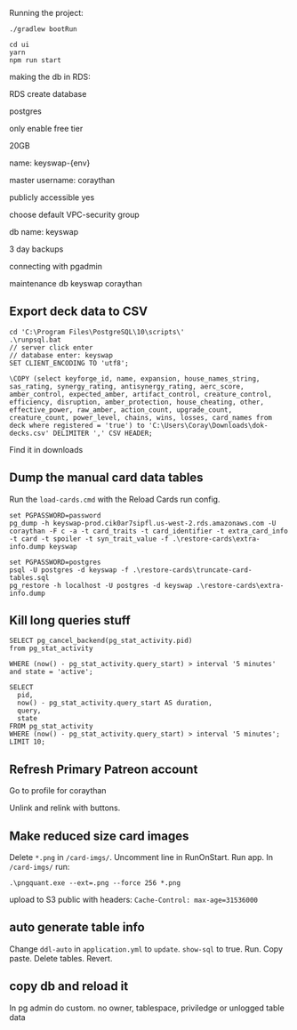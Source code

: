 
Running the project:

```
./gradlew bootRun
```

```
cd ui
yarn
npm run start
```


making the db in RDS:

RDS create database

postgres

only enable free tier

20GB

name: keyswap-{env}

master username: coraythan

publicly accessible yes

choose default VPC-security group

db name: keyswap

3 day backups

connecting with pgadmin

maintenance db keyswap
coraythan

## Export deck data to CSV

```
cd 'C:\Program Files\PostgreSQL\10\scripts\'
.\runpsql.bat
// server click enter
// database enter: keyswap
SET CLIENT_ENCODING TO 'utf8';

\COPY (select keyforge_id, name, expansion, house_names_string, sas_rating, synergy_rating, antisynergy_rating, aerc_score, amber_control, expected_amber, artifact_control, creature_control, efficiency, disruption, amber_protection, house_cheating, other, effective_power, raw_amber, action_count, upgrade_count, creature_count, power_level, chains, wins, losses, card_names from deck where registered = 'true') to 'C:\Users\Coray\Downloads\dok-decks.csv' DELIMITER ',' CSV HEADER;
```

Find it in downloads 


## Dump the manual card data tables

Run the `load-cards.cmd` with the Reload Cards run config.

```
set PGPASSWORD=password
pg_dump -h keyswap-prod.cik0ar7sipfl.us-west-2.rds.amazonaws.com -U coraythan -F c -a -t card_traits -t card_identifier -t extra_card_info -t card -t spoiler -t syn_trait_value -f .\restore-cards\extra-info.dump keyswap

set PGPASSWORD=postgres
psql -U postgres -d keyswap -f .\restore-cards\truncate-card-tables.sql
pg_restore -h localhost -U postgres -d keyswap .\restore-cards\extra-info.dump

```

## Kill long queries stuff
```
SELECT pg_cancel_backend(pg_stat_activity.pid)
from pg_stat_activity

WHERE (now() - pg_stat_activity.query_start) > interval '5 minutes' and state = 'active';

SELECT
  pid,
  now() - pg_stat_activity.query_start AS duration,
  query,
  state
FROM pg_stat_activity
WHERE (now() - pg_stat_activity.query_start) > interval '5 minutes'; 
LIMIT 10;
```

## Refresh Primary Patreon account

Go to profile for coraythan

Unlink and relink with buttons.

## Make reduced size card images

Delete `*.png` in `/card-imgs/`. Uncomment line in RunOnStart. Run app. In `/card-imgs/` run:

`.\pngquant.exe --ext=.png --force 256 *.png`

upload to S3 public with headers: `Cache-Control: max-age=31536000`

## auto generate table info

Change `ddl-auto` in `application.yml` to `update`. `show-sql` to true. Run. Copy paste. Delete tables. Revert.

## copy db and reload it

In pg admin do custom. no owner, tablespace, priviledge or unlogged table data